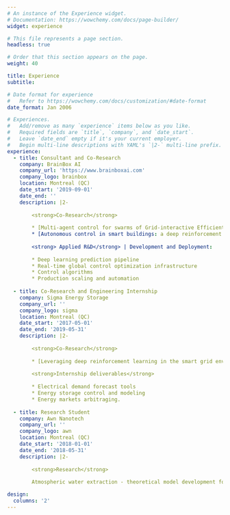 ```yaml
---
# An instance of the Experience widget.
# Documentation: https://wowchemy.com/docs/page-builder/
widget: experience

# This file represents a page section.
headless: true

# Order that this section appears on the page.
weight: 40

title: Experience
subtitle:

# Date format for experience
#   Refer to https://wowchemy.com/docs/customization/#date-format
date_format: Jan 2006

# Experiences.
#   Add/remove as many `experience` items below as you like.
#   Required fields are `title`, `company`, and `date_start`.
#   Leave `date_end` empty if it's your current employer.
#   Begin multi-line descriptions with YAML's `|2-` multi-line prefix.
experience:
  - title: Consultant and Co-Research
    company: BrainBox AI
    company_url: 'https://www.brainboxai.com'
    company_logo: brainbox
    location: Montreal (QC)
    date_start: '2019-09-01'
    date_end: ''
    description: |2-
        
        <strong>Co-Research</strong> 
        
        * [Multi-agent control for swarms of Grid-interactive Efficient Buildings (GEB)](https://www.energy.gov/eere/buildings/grid-interactive-efficient-buildings "Department of Energy's Reference") (in progress)
        * [Autonomous control in smart buildings: a deep reinforcement learning approach](https://www.gerad.ca/fr/papers/G-2020-30 "Article")
        
        <strong> Applied R&D</strong> | Development and Deployment:
        
        * Deep learning prediction pipeline
        * Real-time global control optimization infrastructure
        * Control algorithms
        * Production scaling and automation
        
  - title: Co-Research and Engineering Internship
    company: Sigma Energy Storage
    company_url: ''
    company_logo: sigma
    location: Montreal (QC)
    date_start: '2017-05-01'
    date_end: '2019-05-31'
    description: |2-
    
        <strong>Co-Research</strong>
        
        * [Leveraging deep reinforcement learning in the smart grid environment](https://papyrus.bib.umontreal.ca/xmlui/handle/1866/25097 "Master's Thesis")
    
        <strong>Internship deliverables</strong> 
        
        * Electrical demand forecast tools
        * Energy storage control and modeling
        * Energy markets arbitraging.
    
  - title: Research Student
    company: Awn Nanotech
    company_url: ''
    company_logo: awn
    location: Montreal (QC)
    date_start: '2018-01-01'
    date_end: '2018-05-31'
    description: |2-
    
        <strong>Research</strong>
        
        Atmospheric water extraction - theoretical model development for water nucleation on a functionalized carbon nanotubes membrane.

design:
  columns: '2'
---
```

